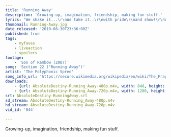 ```yaml
---
title: 'Running Away'
description: 'Growing-up, imagination, friendship, making fun stuff.'
lyrics: "We shake it...\r\nWe take it..\r\nwith pride\r\nand show!\r\nWe like it...\r\nexciting\r\nand ready\r\nto go!\r\n\r\nI'm projecting and reflecting desire\r\nfor you to come into my life.\r\nThe rays of this day will outshine them all\r\nfor me and you to get along.\r\n\r\nIt's like running away with the wind in our face, it's like flying\r\n(flying!)\r\nand you and I are open wide.\r\nIt's like running away with the wind in our face, it's like flying\r\n(flying!)\r\nand you and I are open wide.\r\n\r\nI feel so excited and delighted today\r\n'cause you decided to be in my life.\r\nIt's like running away with the wind in our face, it's like flying\r\n(flying!)\r\nand you and I are open wide.\r\n\r\nThe show...\r\nthe electric show!\r\n\r\nI get around the world upon your freeways\r\nit's true when you let it go.\r\nI get around the world upon your freeways\r\nit's true when you let it go."
thumbnail: Running-Away.jpg
date_released: '2010-08-30T23:36:00Z'
published: true
tags:
    - myfaves
    - liveaction
    - spoilers
footage:
    - 'Son of Rambow (2007)'
song: 'Section 22 ("Running Away")'
artist: 'The Polyphonic Spree'
song_info_url: 'https://secure.wikimedia.org/wikipedia/en/wiki/The_Fragile_Army'
downloads:
    - {url: AbsoluteDestiny-Running_Away-480p.m4v, width: 848, height: 352, mimetype: video/mp4}
    - {url: AbsoluteDestiny-Running_Away-720p.m4v, width: 1280, height: 528, mimetype: video/mp4}
srt: AbsoluteDestiny-RunningAway.srt
sd_stream: AbsoluteDestiny-Running_Away-480p.m4v
hd_stream: AbsoluteDestiny-Running_Away-720p.m4v
vid_id: '044'

---
```

Growing-up, imagination, friendship, making fun stuff.
